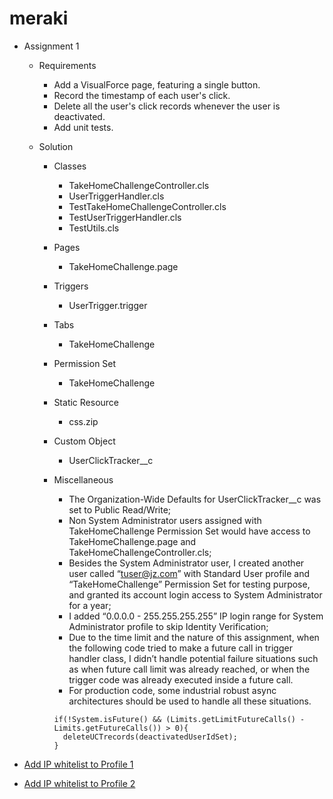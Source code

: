 # meraki

* Assignment 1
  * Requirements
    * Add a VisualForce page, featuring a single button.
    * Record the timestamp of each user's click.
    * Delete all the user's click records whenever the user is deactivated.
    * Add unit tests.

  * Solution
    * Classes
      * TakeHomeChallengeController.cls
      * UserTriggerHandler.cls
      * TestTakeHomeChallengeController.cls
      * TestUserTriggerHandler.cls
      * TestUtils.cls
    * Pages
      * TakeHomeChallenge.page
    * Triggers
      * UserTrigger.trigger
    * Tabs
      * TakeHomeChallenge
    * Permission Set
      * TakeHomeChallenge
    * Static Resource
      * css.zip
    * Custom Object
      * UserClickTracker__c

    * Miscellaneous
      * The Organization-Wide Defaults for UserClickTracker__c was set to Public Read/Write;
      * Non System Administrator users assigned with TakeHomeChallenge Permission Set would have access to TakeHomeChallenge.page and TakeHomeChallengeController.cls;
      * Besides the System Administrator user, I created another user called “tuser@jz.com” with Standard User profile and “TakeHomeChallenge” Permission Set for testing purpose, and granted its account login access to System Administrator for a year;
      * I added “0.0.0.0 - 255.255.255.255” IP login range for System Administrator profile to skip Identity Verification;
      * Due to the time limit and the nature of this assignment, when the following code tried to make a future call in trigger handler class, I didn’t handle potential failure situations such as when future call limit was already reached, or when the trigger code was already executed inside a future call.
      * For production code, some industrial robust async architectures should be used to handle all these situations.
      ```
      if(!System.isFuture() && (Limits.getLimitFutureCalls() - Limits.getFutureCalls()) > 0){
        deleteUCTrecords(deactivatedUserIdSet);
      }
      ```

* [Add IP whitelist to Profile 1](https://developer.salesforce.com/forums/?id=906F0000000AhIUIA0)
* [Add IP whitelist to Profile 2](https://help.salesforce.com/articleView?id=login_ip_ranges.htm&type=0&language=en_US)
